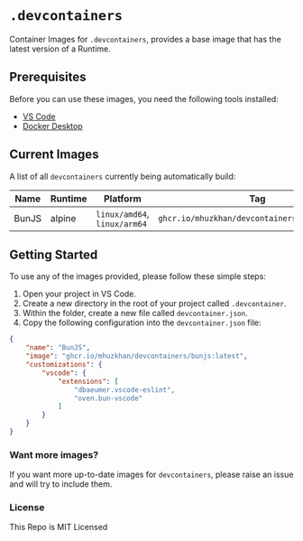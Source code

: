 # `.devcontainers`

Container Images for `.devcontainers`, provides a base image that has the latest version of a Runtime.

## Prerequisites

Before you can use these images, you need the following tools installed:

- [VS Code](https://code.visualstudio.com/)
- [Docker Desktop](https://www.docker.com/products/docker-desktop/)

## Current Images

A list of all `devcontainers` currently being automatically build:

| Name  | Runtime | Platform                     | Tag                                           |
| ----- | ------- | ---------------------------- | --------------------------------------------- |
| BunJS | alpine  | `linux/amd64`, `linux/arm64` | `ghcr.io/mhuzkhan/devcontainers/bunjs:latest` |

## Getting Started

To use any of the images provided, please follow these simple steps:

1. Open your project in VS Code.
2. Create a new directory in the root of your project called `.devcontainer`.
3. Within the folder, create a new file called `devcontainer.json`.
4. Copy the following configuration into the `devcontainer.json` file:
```json
{
    "name": "BunJS",
    "image": "ghcr.io/mhuzkhan/devcontainers/bunjs:latest",
    "customizations": {
        "vscode": {
            "extensions": [
                "dbaeumer.vscode-eslint",
                "oven.bun-vscode"
            ]
        }
    }
}
```

### Want more images?

If you want more up-to-date images for `devcontainers`, please raise an issue and will try to include them.

### License

This Repo is MIT Licensed

